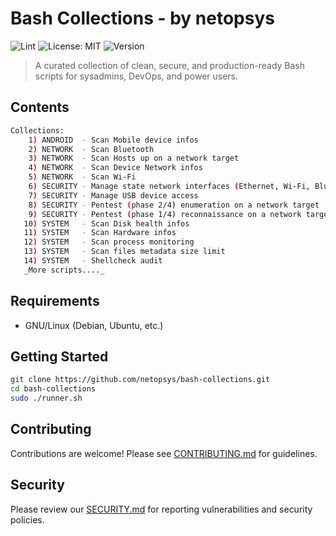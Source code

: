 # Bash Collections - by netopsys

![Lint](https://github.com/netopsys/bash-collections/actions/workflows/lint.yml/badge.svg?style=flat-square&logoColor=white)
![License: MIT](https://img.shields.io/badge/License-MIT-blue.svg?style=flat-square&logo=opensourceinitiative&logoColor=white)
![Version](https://img.shields.io/badge/version-0.26.0-blue.svg?style=flat-square&logoColor=white)

> A curated collection of clean, secure, and production-ready Bash scripts for sysadmins, DevOps, and power users.

## Contents

```bash
Collections:
    1) ANDROID  - Scan Mobile device infos
    2) NETWORK  - Scan Bluetooth 
    3) NETWORK  - Scan Hosts up on a network target 
    4) NETWORK  - Scan Device Network infos
    5) NETWORK  - Scan Wi-Fi 
    6) SECURITY - Manage state network interfaces (Ethernet, Wi-Fi, Bluetooth) 
    7) SECURITY - Manage USB device access 
    8) SECURITY - Pentest (phase 2/4) enumeration on a network target
    9) SECURITY - Pentest (phase 1/4) reconnaissance on a network target
   10) SYSTEM   - Scan Disk health infos
   11) SYSTEM   - Scan Hardware infos
   12) SYSTEM   - Scan process monitoring 
   13) SYSTEM   - Scan files metadata size limit
   14) SYSTEM   - Shellcheck audit
   _More scripts...._ 
```

## Requirements

- GNU/Linux (Debian, Ubuntu, etc.) 

## Getting Started

```bash
git clone https://github.com/netopsys/bash-collections.git
cd bash-collections
sudo ./runner.sh
```
## Contributing

Contributions are welcome! Please see [CONTRIBUTING.md](https://github.com/netopsys/bash-collections.git/blob/main/CONTRIBUTING.md) for guidelines.

## Security

Please review our [SECURITY.md](https://github.com/netopsys/bash-collections.git/blob/main/SECURITY.md) for reporting vulnerabilities and security policies.